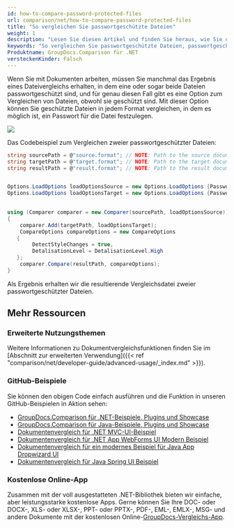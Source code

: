 ```yaml
---
id: how-to-compare-password-protected-files
url: comparison/net/how-to-compare-password-protected-files
title: "So vergleichen Sie passwortgeschützte Dateien"
weight: 1
description: "Lesen Sie diesen Artikel und finden Sie heraus, wie Sie den GroupDocs.Comparison für .NET verwenden können, um Unterschiede in passwortgeschützten Dateien zu finden."
keywords: "So vergleichen Sie passwortgeschützte Dateien, passwortgeschützte Dateien, passwortgeschützt vergleichen"
Produktname: GroupDocs.Comparison für .NET
versteckenKinder: Falsch
---
```

Wenn Sie mit Dokumenten arbeiten, müssen Sie manchmal das Ergebnis eines Dateivergleichs erhalten, in dem eine oder sogar beide Dateien passwortgeschützt sind, und für genau diesen Fall gibt es eine Option zum Vergleichen von Dateien, obwohl sie geschützt sind. Mit dieser Option können Sie geschützte Dateien in jedem Format vergleichen, in dem es möglich ist, ein Passwort für die Datei festzulegen.

![](comparison/net/images/how-to-compare-password-protected-files-1.png)

Das Codebeispiel zum Vergleichen zweier passwortgeschützter Dateien:

```csharp
string sourcePath = @"source.format"; // NOTE: Path to the source document 
string targetPath = @"target.format"; // NOTE: Path to the target document 
string resultPath = @"result.format"; // NOTE: Path to the result document    


Options.LoadOptions loadOptionsSource = new Options.LoadOptions {Password = "passwordSource"}; // NOTE: options with password for the first file
Options.LoadOptions loadOptionsTarget = new Options.LoadOptions {Password = "passwordTarget"}; // NOTE: options with password for the second file
            

using (Comparer comparer = new Comparer(sourcePath, loadOptionsSource))
{
    comparer.Add(targetPath, loadOptionsTarget);
    CompareOptions compareOptions = new CompareOptions
   {
        DetectStyleChanges = true,
        DetalisationLevel = DetalisationLevel.High
   };
    comparer.Compare(resultPath, compareOptions);
}
```
Als Ergebnis erhalten wir die resultierende Vergleichsdatei zweier passwortgeschützter Dateien.

## Mehr Ressourcen
### Erweiterte Nutzungsthemen
Weitere Informationen zu Dokumentvergleichsfunktionen finden Sie im [Abschnitt zur erweiterten Verwendung]({{< ref "comparison/net/developer-guide/advanced-usage/_index.md" >}}).

### GitHub-Beispiele
Sie können den obigen Code einfach ausführen und die Funktion in unseren GitHub-Beispielen in Aktion sehen:
* [GroupDocs.Comparison für .NET-Beispiele, Plugins und Showcase](https://github.com/groupdocs-comparison/GroupDocs.Comparison-for-.NET)
* [GroupDocs.Comparison für Java-Beispiele, Plugins und Showcase](https://github.com/groupdocs-comparison/GroupDocs.Comparison-for-Java)
* [Dokumentenvergleich für .NET MVC-UI-Beispiel](https://github.com/groupdocs-comparison/GroupDocs.Comparison-for-.NET-MVC)
* [Dokumentenvergleich für .NET App WebForms UI Modern Beispiel](https://github.com/groupdocs-comparison/GroupDocs.Comparison-for-.NET-WebForms)
* [Dokumentenvergleich für ein modernes Beispiel für Java App Dropwizard UI](https://github.com/groupdocs-comparison/GroupDocs.Comparison-for-Java-Dropwizard)
* [Dokumentenvergleich für Java Spring UI Beispiel](https://github.com/groupdocs-comparison/GroupDocs.Comparison-for-Java-Spring)
    

### Kostenlose Online-App
Zusammen mit der voll ausgestatteten .NET-Bibliothek bieten wir einfache, aber leistungsstarke kostenlose Apps.
Gerne können Sie Ihre DOC- oder DOCX-, XLS- oder XLSX-, PPT- oder PPTX-, PDF-, EML-, EMLX-, MSG- und andere Dokumente mit der kostenlosen Online-[GroupDocs-Vergleichs-App](https://products.groupdocs.app/comparison ).

